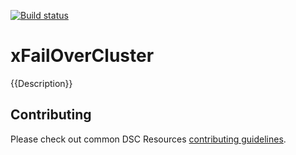 [![Build status](https://ci.appveyor.com/api/projects/status/6a59vfritv4kbc7d/branch/master?svg=true)](https://ci.appveyor.com/project/PowerShell/xfailovercluster/branch/master)

# xFailOverCluster

{{Description}}

## Contributing
Please check out common DSC Resources [contributing guidelines](https://github.com/PowerShell/DscResource.Kit/blob/master/CONTRIBUTING.md).

